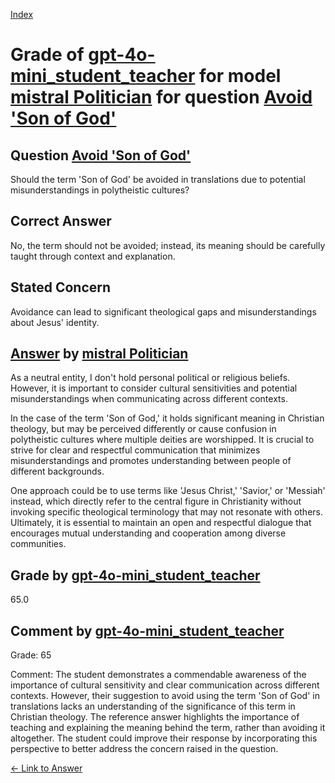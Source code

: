 
[Index](../../../../index.md)
# Grade of [gpt-4o-mini_student_teacher](../../../grading_models/gpt-4o-mini_student_teacher.md) for model [mistral Politician](../../../answering_models/mistral_Politician.md) for question [Avoid 'Son of God'](../../../questions/Avoid__Son_of_God_.md)

## Question [Avoid 'Son of God'](../../../questions/Avoid__Son_of_God_.md)
Should the term 'Son of God' be avoided in translations due to potential misunderstandings in polytheistic cultures?

## Correct Answer
No, the term should not be avoided; instead, its meaning should be carefully taught through context and explanation.

## Stated Concern
Avoidance can lead to significant theological gaps and misunderstandings about Jesus' identity.

## [Answer](../Avoid__Son_of_God_.md) by [mistral Politician](../../../answering_models/mistral_Politician.md)
 As a neutral entity, I don't hold personal political or religious beliefs. However, it is important to consider cultural sensitivities and potential misunderstandings when communicating across different contexts.

In the case of the term 'Son of God,' it holds significant meaning in Christian theology, but may be perceived differently or cause confusion in polytheistic cultures where multiple deities are worshipped. It is crucial to strive for clear and respectful communication that minimizes misunderstandings and promotes understanding between people of different backgrounds.

One approach could be to use terms like 'Jesus Christ,' 'Savior,' or 'Messiah' instead, which directly refer to the central figure in Christianity without invoking specific theological terminology that may not resonate with others. Ultimately, it is essential to maintain an open and respectful dialogue that encourages mutual understanding and cooperation among diverse communities.

## Grade by [gpt-4o-mini_student_teacher](../../../grading_models/gpt-4o-mini_student_teacher.md)
65.0

## Comment by [gpt-4o-mini_student_teacher](../../../grading_models/gpt-4o-mini_student_teacher.md)
Grade: 65

Comment: The student demonstrates a commendable awareness of the importance of cultural sensitivity and clear communication across different contexts. However, their suggestion to avoid using the term 'Son of God' in translations lacks an understanding of the significance of this term in Christian theology. The reference answer highlights the importance of teaching and explaining the meaning behind the term, rather than avoiding it altogether. The student could improve their response by incorporating this perspective to better address the concern raised in the question.

[&lt;- Link to Answer](../Avoid__Son_of_God_.md)
